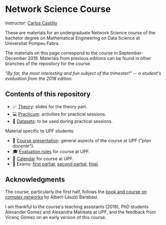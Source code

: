 # Network Science Course

Instructor: [Carlos Castillo](http://chato.cl/research)

These are materials for an undergraduate Network Science course of the bachelor degree on Mathematical Engineering on Data Science at Universitat Pompeu Fabra.

The materials on this page correspond to the course in September-December 2019. Materials from previous editions can be found in other branches of the repository for the course.

*"By far, the most interesting and fun subject of the trimester!" -- a student's evaluation from the 2018 edition.*

## Contents of this repository

* :chart_with_upwards_trend: [Theory](theory/README.md): slides for the theory part.
* :computer: [Practicum](practicum/README.md): activities for practical sessions.
* :file_folder: [Datasets](practicum/data/README.md): to be used during practical sessions.

Material specific to UPF students:

* :scroll: [Course presentation](upf/upf-course-presentation.md): general aspects of the course at UPF ("*plan docente*").
* :mortar_board: [Evaluation rules](upf/upf-evaluation.md) for course at UPF.
* :calendar: [Calendar](upf/upf-calendar.md) for course at UPF.
* :pencil: Exams: [first partial](upf/ex01-en.pdf), [second partial](upf/ex02-en.pdf), [final](upf/exFF-en.pdf).

## Acknowledgments

The course, particularly the first half, follows the [book and course on complex networks](https://www.barabasilab.com/course) by Albert-László Barabási.

I am thankful to the course's teaching assistants (2018), PhD students Alexander Gomez and Alexandra Matreata at UPF, and the feedback from Vicenç Gómez on an early version of this course.
